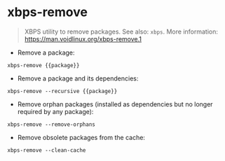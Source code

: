 # xbps-remove

> XBPS utility to remove packages.
> See also: `xbps`.
> More information: <https://man.voidlinux.org/xbps-remove.1>

- Remove a package:

`xbps-remove {{package}}`

- Remove a package and its dependencies:

`xbps-remove --recursive {{package}}`

- Remove orphan packages (installed as dependencies but no longer required by any package):

`xbps-remove --remove-orphans`

- Remove obsolete packages from the cache:

`xbps-remove --clean-cache`

